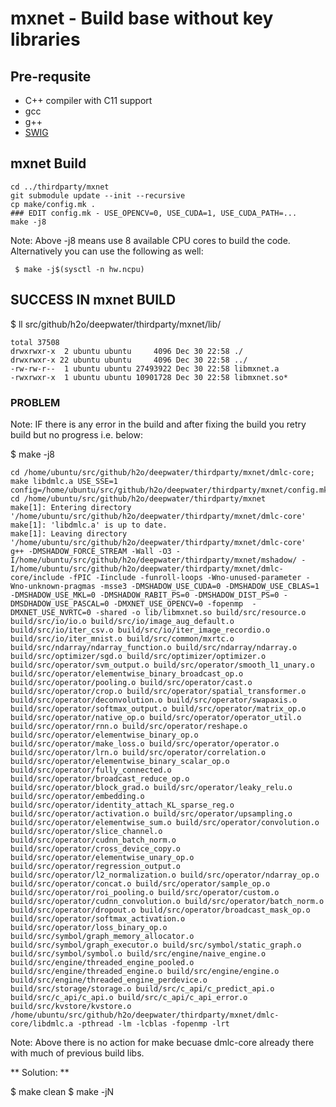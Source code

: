 # mxnet - Build base without key libraries #

## Pre-requsite ##

* C++ compiler with C11 support 
 * gcc
 * g++
* [SWIG](http://www.swig.org/)

## mxnet Build ##

```
cd ../thirdparty/mxnet
git submodule update --init --recursive
cp make/config.mk .
### EDIT config.mk - USE_OPENCV=0, USE_CUDA=1, USE_CUDA_PATH=...
make -j8
```

Note: Above -j8 means use 8 available CPU cores to build the code. Alternatively you can use the following as well:

```
 $ make -j$(sysctl -n hw.ncpu)
```

## SUCCESS IN  mxnet BUILD ##

$  ll src/github/h2o/deepwater/thirdparty/mxnet/lib/
```
total 37508
drwxrwxr-x  2 ubuntu ubuntu     4096 Dec 30 22:58 ./
drwxrwxr-x 22 ubuntu ubuntu     4096 Dec 30 22:58 ../
-rw-rw-r--  1 ubuntu ubuntu 27493922 Dec 30 22:58 libmxnet.a
-rwxrwxr-x  1 ubuntu ubuntu 10901728 Dec 30 22:58 libmxnet.so*
```


### PROBLEM ###
Note: IF there is any error in the build and after fixing the build you retry build but no progress i.e. below:

$ make -j8
```
cd /home/ubuntu/src/github/h2o/deepwater/thirdparty/mxnet/dmlc-core; make libdmlc.a USE_SSE=1 config=/home/ubuntu/src/github/h2o/deepwater/thirdparty/mxnet/config.mk; cd /home/ubuntu/src/github/h2o/deepwater/thirdparty/mxnet
make[1]: Entering directory '/home/ubuntu/src/github/h2o/deepwater/thirdparty/mxnet/dmlc-core'
make[1]: 'libdmlc.a' is up to date.
make[1]: Leaving directory '/home/ubuntu/src/github/h2o/deepwater/thirdparty/mxnet/dmlc-core'
g++ -DMSHADOW_FORCE_STREAM -Wall -O3 -I/home/ubuntu/src/github/h2o/deepwater/thirdparty/mxnet/mshadow/ -I/home/ubuntu/src/github/h2o/deepwater/thirdparty/mxnet/dmlc-core/include -fPIC -Iinclude -funroll-loops -Wno-unused-parameter -Wno-unknown-pragmas -msse3 -DMSHADOW_USE_CUDA=0 -DMSHADOW_USE_CBLAS=1 -DMSHADOW_USE_MKL=0 -DMSHADOW_RABIT_PS=0 -DMSHADOW_DIST_PS=0 -DMSDHADOW_USE_PASCAL=0 -DMXNET_USE_OPENCV=0 -fopenmp  -DMXNET_USE_NVRTC=0 -shared -o lib/libmxnet.so build/src/resource.o build/src/io/io.o build/src/io/image_aug_default.o build/src/io/iter_csv.o build/src/io/iter_image_recordio.o build/src/io/iter_mnist.o build/src/common/mxrtc.o build/src/ndarray/ndarray_function.o build/src/ndarray/ndarray.o build/src/optimizer/sgd.o build/src/optimizer/optimizer.o build/src/operator/svm_output.o build/src/operator/smooth_l1_unary.o build/src/operator/elementwise_binary_broadcast_op.o build/src/operator/pooling.o build/src/operator/cast.o build/src/operator/crop.o build/src/operator/spatial_transformer.o build/src/operator/deconvolution.o build/src/operator/swapaxis.o build/src/operator/softmax_output.o build/src/operator/matrix_op.o build/src/operator/native_op.o build/src/operator/operator_util.o build/src/operator/rnn.o build/src/operator/reshape.o build/src/operator/elementwise_binary_op.o build/src/operator/make_loss.o build/src/operator/operator.o build/src/operator/lrn.o build/src/operator/correlation.o build/src/operator/elementwise_binary_scalar_op.o build/src/operator/fully_connected.o build/src/operator/broadcast_reduce_op.o build/src/operator/block_grad.o build/src/operator/leaky_relu.o build/src/operator/embedding.o build/src/operator/identity_attach_KL_sparse_reg.o build/src/operator/activation.o build/src/operator/upsampling.o build/src/operator/elementwise_sum.o build/src/operator/convolution.o build/src/operator/slice_channel.o build/src/operator/cudnn_batch_norm.o build/src/operator/cross_device_copy.o build/src/operator/elementwise_unary_op.o build/src/operator/regression_output.o build/src/operator/l2_normalization.o build/src/operator/ndarray_op.o build/src/operator/concat.o build/src/operator/sample_op.o build/src/operator/roi_pooling.o build/src/operator/custom.o build/src/operator/cudnn_convolution.o build/src/operator/batch_norm.o build/src/operator/dropout.o build/src/operator/broadcast_mask_op.o build/src/operator/softmax_activation.o build/src/operator/loss_binary_op.o build/src/symbol/graph_memory_allocator.o build/src/symbol/graph_executor.o build/src/symbol/static_graph.o build/src/symbol/symbol.o build/src/engine/naive_engine.o build/src/engine/threaded_engine_pooled.o build/src/engine/threaded_engine.o build/src/engine/engine.o build/src/engine/threaded_engine_perdevice.o build/src/storage/storage.o build/src/c_api/c_predict_api.o build/src/c_api/c_api.o build/src/c_api/c_api_error.o build/src/kvstore/kvstore.o /home/ubuntu/src/github/h2o/deepwater/thirdparty/mxnet/dmlc-core/libdmlc.a -pthread -lm -lcblas -fopenmp -lrt
```

Note: Above there is no action for make becuase dmlc-core already there with much of previous build libs. 

** Solution: **

   $ make clean
   $ make -jN


